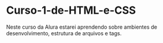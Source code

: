 # Curso-1-de-HTML-e-CSS
Neste curso da Alura estarei aprendendo sobre ambientes de desenvolvimento, estrutura de arquivos e tags.
